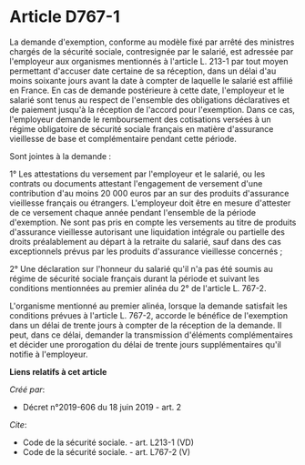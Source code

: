 # Article D767-1

La demande d'exemption, conforme au modèle fixé par arrêté des ministres chargés de la sécurité sociale, contresignée par le
salarié, est adressée par l'employeur aux organismes mentionnés à l'article L. 213-1 par tout moyen permettant d'accuser date
certaine de sa réception, dans un délai d'au moins soixante jours avant la date à compter de laquelle le salarié est affilié
en France. En cas de demande postérieure à cette date, l'employeur et le salarié sont tenus au respect de l'ensemble des
obligations déclaratives et de paiement jusqu'à la réception de l'accord pour l'exemption. Dans ce cas, l'employeur demande
le remboursement des cotisations versées à un régime obligatoire de sécurité sociale français en matière d'assurance
vieillesse de base et complémentaire pendant cette période. 

Sont jointes à la demande : 

1° Les attestations du versement par l'employeur et le salarié, ou les contrats ou documents attestant l'engagement de
versement d'une contribution d'au moins 20 000 euros par an sur des produits d'assurance vieillesse français ou étrangers.
L'employeur doit être en mesure d'attester de ce versement chaque année pendant l'ensemble de la période d'exemption. Ne sont
pas pris en compte les versements au titre de produits d'assurance vieillesse autorisant une liquidation intégrale ou
partielle des droits préalablement au départ à la retraite du salarié, sauf dans des cas exceptionnels prévus par les
produits d'assurance vieillesse concernés ; 

2° Une déclaration sur l'honneur du salarié qu'il n'a pas été soumis au régime de sécurité sociale français durant la période
et suivant les conditions mentionnées au premier alinéa du 2° de l'article L. 767-2. 

L'organisme mentionné au premier alinéa, lorsque la demande satisfait les conditions prévues à l'article L. 767-2, accorde le
bénéfice de l'exemption dans un délai de trente jours à compter de la réception de la demande. Il peut, dans ce délai,
demander la transmission d'éléments complémentaires et décider une prorogation du délai de trente jours supplémentaires qu'il
notifie à l'employeur.

**Liens relatifs à cet article**

_Créé par_:

  - Décret n°2019-606 du 18 juin 2019 - art. 2

_Cite_:

  - Code de la sécurité sociale. - art. L213-1 (VD)
  - Code de la sécurité sociale. - art. L767-2 (V)
